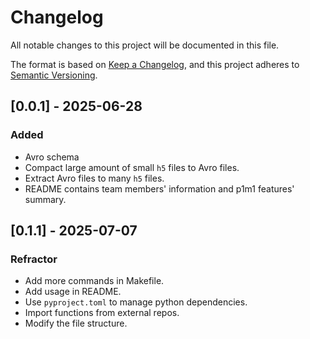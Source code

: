 # Changelog

All notable changes to this project will be documented in this file.

The format is based on [Keep a Changelog](https://keepachangelog.com/en/1.1.0/),
and this project adheres to [Semantic Versioning](https://semver.org/spec/v2.0.0.html).

## [0.0.1] - 2025-06-28

### Added

- Avro schema
- Compact large amount of small `h5` files to Avro files. 
- Extract Avro files to many `h5` files.
- README contains team members' information and p1m1 features' summary.

## [0.1.1] - 2025-07-07

### Refractor

- Add more commands in Makefile.
- Add usage in README.
- Use `pyproject.toml` to manage python dependencies.
- Import functions from external repos.
- Modify the file structure.  